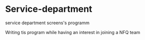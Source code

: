 # Service-department
service department screens's programm

Writing tis program while having an interest in joining a NFQ team
